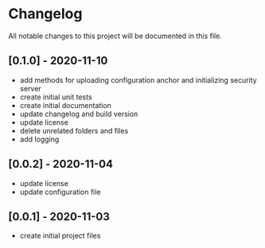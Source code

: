# Changelog

All notable changes to this project will be documented in this file.

## [0.1.0] - 2020-11-10

- add methods for uploading configuration anchor and initializing security server
- create initial unit tests
- create initial documentation
- update changelog and build version
- update license
- delete unrelated folders and files
- add logging

## [0.0.2] - 2020-11-04

- update license
- update configuration file

## [0.0.1] - 2020-11-03

- create initial project files
